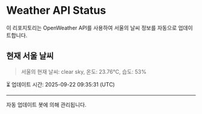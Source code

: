 
# Weather API Status

이 리포지토리는 OpenWeather API를 사용하여 서울의 날씨 정보를 자동으로 업데이트합니다.

## 현재 서울 날씨
> 서울의 현재 날씨: clear sky, 온도: 23.76°C, 습도: 53%

⏳ 업데이트 시간: 2025-09-22 09:35:31 (UTC)

---
자동 업데이트 봇에 의해 관리됩니다.

